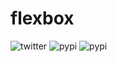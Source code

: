 # flexbox

![twitter](https://badgen.net/badge/Twitter/@SimpleNick6/:blue?icon=twitter)
![pypi](https://badgen.net/badge/Twitter/@SimpleNick6/:blue?icon=twitter)
![pypi](https://badgen.net/badge/icon/pypi?icon=pypi&label)